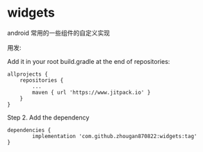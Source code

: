 # widgets
android 常用的一些组件的自定义实现

用发:

Add it in your root build.gradle at the end of repositories:

	allprojects {
		repositories {
			...
			maven { url 'https://www.jitpack.io' }
		}
	}
  
Step 2. Add the dependency

	dependencies {
	        implementation 'com.github.zhougan870822:widgets:tag'
	}
